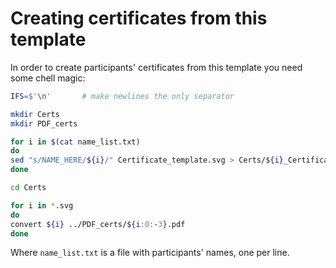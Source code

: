 # Creating certificates from this template

In order to create participants' certificates from this template you need some chell magic:

```bash
IFS=$'\n'       # make newlines the only separator

mkdir Certs
mkdir PDF_certs

for i in $(cat name_list.txt)                                           130
do
sed "s/NAME_HERE/${i}/" Certificate_template.svg > Certs/${i}_Certificate.svg
done

cd Certs

for i in *.svg                                                          130
do
convert ${i} ../PDF_certs/${i:0:-3}.pdf
done
```

Where `name_list.txt` is a file with participants' names, one per line.
